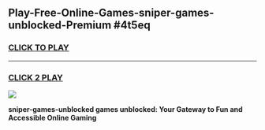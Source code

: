 
## Play-Free-Online-Games-sniper-games-unblocked-Premium #4t5eq
<h3>
<a href="https://premium.freeplayer.one?title=sniper-games-unblocked&ref=8M">CLICK TO PLAY</a></h3>
<hr>

<h3>
<a href="https://premium.freeplayer.one?title=sniper-games-unblocked&ref=8M">CLICK 2 PLAY</a>
  
</h3>

<a href="https://premium.freeplayer.one?title=sniper-games-unblocked&ref=8M"><img src="https://clearcache.store/games.png"></a>


**sniper-games-unblocked games unblocked: Your Gateway to Fun and Accessible Online Gaming**

